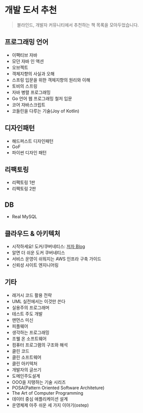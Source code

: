 # 개발 도서 추천
> 블라인드, 개발자 커뮤니티에서 추천하는 책 목록을 모아두었습니다.


## 프로그래밍 언어 
- 이팩티브 자바
- 모던 자바 인 액션
- 오브젝트
- 객체지향의 사실과 오해 
- 스프링 입문을 위한 객체지향의 원리와 이해 
- 토비의 스프링
- 자바 병렬 프로그래밍
- Go 언어 웹 프로그래밍 철저 입문
- 코어 자바스크립트
- 코들린을 다루는 기술(Joy of Kotlin)

## 디자인패턴
- 해드퍼스트 디자인패턴
- GoF
- 파이썬 디자인 패턴


## 리팩토링
- 리팩토링 1판
- 리팩토링 2판


## DB
- Real MySQL


## 클라우드 & 아키텍처
- 시작하세요! 도커/쿠버네티스: [저자 Blog](https://arisu1000.tistory.com/27870?category=787056)
- 알면 더 쉬운 도커 쿠버네티스
- 서비스 운영이 쉬워지는 AWS 인프라 구축 가이드
- 신뢰성 사이트 엔지니어링


## 기타
- 래거시 코드 활용 전략
- UML 실전에서는 이것만 쓴다
- 실용주의 프로그래머
- 테스트 주도 개발
- 맨먼스 미신
- 피플웨어
- 생각하는 프로그래밍
- 조웰 온 소프트웨어
- 컴퓨터 프로그램의 구조와 해석
- 클린 코드
- 클린 소프트웨어
- 클린 아키텍처
- 개발자의 글쓰기
- 도메인주도설계
- OOO을 지탱하는 기술 시리즈
- POSA(Pattern Oriented Software Architeture)
- The Art of Computer Programming
- 데이터 중심 애플리케이션 설계
- 운영체제 아주 쉬운 세 가지 이야기(ostep)
